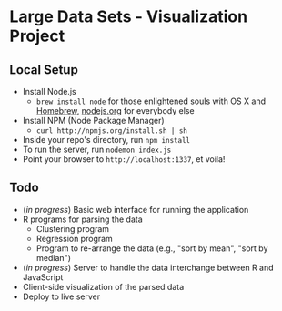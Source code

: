 # Large Data Sets - Visualization Project #

## Local Setup ##
* Install Node.js
  * `brew install node` for those enlightened souls with OS X and [Homebrew](http://mxcl.github.com/homebrew/), [nodejs.org](http://nodejs.org) for everybody else
* Install NPM (Node Package Manager)
  * `curl http://npmjs.org/install.sh | sh`
* Inside your repo's directory, run `npm install`
* To run the server, run `nodemon index.js`
* Point your browser to `http://localhost:1337`, et voila!

## Todo ##
* (*in progress*) Basic web interface for running the application
* R programs for parsing the data
  * Clustering program
  * Regression program
  * Program to re-arrange the data (e.g., "sort by mean", "sort by median")
* (*in progress*) Server to handle the data interchange between R and JavaScript
* Client-side visualization of the parsed data
* Deploy to live server

